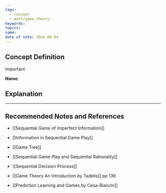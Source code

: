 ```yaml
---
tags:
  - concept
  - math/game_theory
keywords: 
topics: 
name: 
date of note: 2024-08-04
---
```


## Concept Definition

>[!important]
>**Name**: 



## Explanation





-----------
##  Recommended Notes and References



- [[Sequential Game of Imperfect Information]]
- [[Information in Sequential Game Play]]
- [[Game Tree]]
- [[Sequential Game Play and Sequential Rationality]]
- [[Sequential Decision Process]]



- [[Game Theory An Introduction by Tadelis]] pp 136
- [[Prediction Learning and Games by Cesa-Bianchi]]